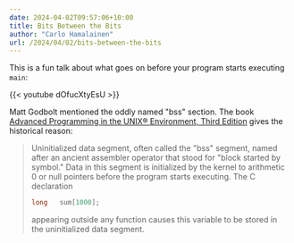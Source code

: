 ```yaml
---
date: 2024-04-02T09:57:06+10:00
title: Bits Between the Bits
author: "Carlo Hamalainen"
url: /2024/04/02/bits-between-the-bits
---
```


This is a fun talk about what goes on before your program starts executing ``main``:

{{< youtube dOfucXtyEsU >}}

Matt Godbolt mentioned the oddly named "bss" section. The book [Advanced Programming in the UNIX® Environment, Third Edition](https://www.oreilly.com/library/view/advanced-programming-in/9780321638014/) gives the historical reason:

> Uninitialized data segment, often called the "bss" segment, named after an ancient assembler operator that stood for "block started by symbol." Data in this segment is initialized by the kernel to arithmetic 0 or null pointers before the program starts executing.  The C declaration
>
> ```C
> long   sum[1000];
> ```
>
> appearing outside any function causes this variable to be stored in the uninitialized data segment.